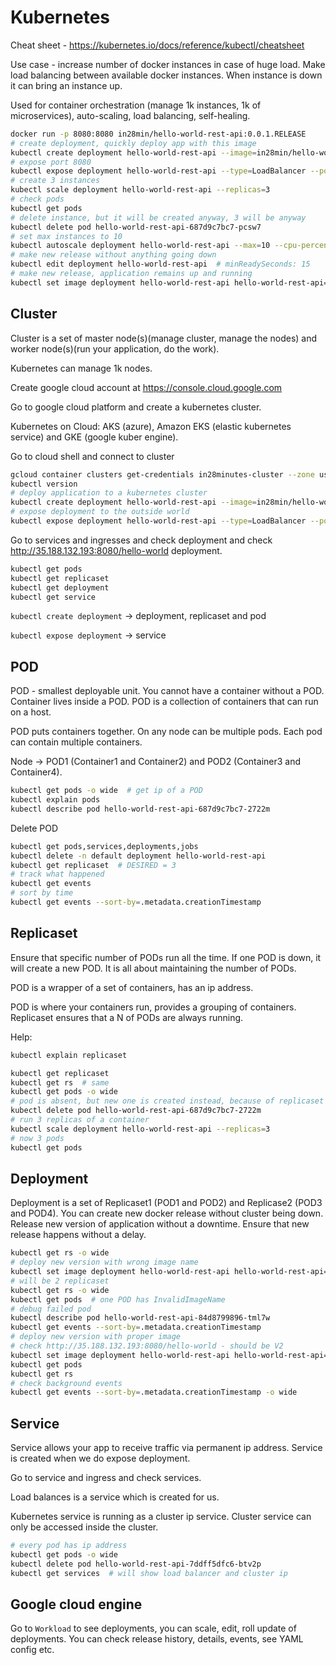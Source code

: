 # Kubernetes

Cheat sheet - https://kubernetes.io/docs/reference/kubectl/cheatsheet

Use case - increase number of docker instances in case of huge load. Make load balancing between available docker instances.
When instance is down it can bring an instance up.

Used for container orchestration (manage 1k instances, 1k of microservices), auto-scaling, load balancing, self-healing.

```bash
docker run -p 8080:8080 in28min/hello-world-rest-api:0.0.1.RELEASE
# create deployment, quickly deploy app with this image
kubectl create deployment hello-world-rest-api --image=in28min/hello-world-rest-api:0.0.1.RELEASE
# expose port 8080
kubectl expose deployment hello-world-rest-api --type=LoadBalancer --port=8080
# create 3 instances 
kubectl scale deployment hello-world-rest-api --replicas=3
# check pods 
kubectl get pods
# delete instance, but it will be created anyway, 3 will be anyway
kubectl delete pod hello-world-rest-api-687d9c7bc7-pcsw7
# set max instances to 10
kubectl autoscale deployment hello-world-rest-api --max=10 --cpu-percent=70
# make new release without anything going down 
kubectl edit deployment hello-world-rest-api  # minReadySeconds: 15
# make new release, application remains up and running
kubectl set image deployment hello-world-rest-api hello-world-rest-api=in28min/hello-world-rest-api:0.0.2.RELEASE
```

## Cluster 

Cluster is a set of master node(s)(manage cluster, manage the nodes) and worker node(s)(run your application, do the work).

Kubernetes can manage 1k nodes.

Create google cloud account at https://console.cloud.google.com

Go to google cloud platform and create a kubernetes cluster.

Kubernetes on Cloud: AKS (azure), Amazon EKS (elastic kubernetes service) and GKE (google kuber engine).

Go to cloud shell and connect to cluster
```bash
gcloud container clusters get-credentials in28minutes-cluster --zone us-central1-c --project carbon-hulling-345821
kubectl version
# deploy application to a kubernetes cluster
kubectl create deployment hello-world-rest-api --image=in28min/hello-world-rest-api:0.0.1.RELEASE
# expose deployment to the outside world
kubectl expose deployment hello-world-rest-api --type=LoadBalancer --port=8080
```

Go to services and ingresses and check deployment and check http://35.188.132.193:8080/hello-world deployment.

```bash
kubectl get pods
kubectl get replicaset
kubectl get deployment
kubectl get service
```

`kubectl create deployment` -> deployment, replicaset and pod

`kubectl expose deployment` -> service

## POD

POD - smallest deployable unit. You cannot have a container without a POD. Container lives inside a POD. POD is a collection of containers that can run on a host.

POD puts containers together. On any node can be multiple pods. Each pod can contain multiple containers.

Node -> POD1 (Container1 and Container2) and POD2 (Container3 and Container4).

```bash
kubectl get pods -o wide  # get ip of a POD
kubectl explain pods
kubectl describe pod hello-world-rest-api-687d9c7bc7-2722m
```

Delete POD
```bash
kubectl get pods,services,deployments,jobs
kubectl delete -n default deployment hello-world-rest-api
kubectl get replicaset  # DESIRED = 3
# track what happened 
kubectl get events
# sort by time
kubectl get events --sort-by=.metadata.creationTimestamp
```

## Replicaset 

Ensure that specific number of PODs run all the time. If one POD is down, it will create a new POD.
It is all about maintaining the number of PODs.

POD is a wrapper of a set of containers, has an ip address. 

POD is where your containers run, provides a grouping of containers. Replicaset ensures that a N of PODs are always running.

Help:
```bash
kubectl explain replicaset
```

```bash
kubectl get replicaset
kubectl get rs  # same
kubectl get pods -o wide
# pod is absent, but new one is created instead, because of replicaset
kubectl delete pod hello-world-rest-api-687d9c7bc7-2722m
# run 3 replicas of a container
kubectl scale deployment hello-world-rest-api --replicas=3
# now 3 pods
kubectl get pods
```

## Deployment

Deployment is a set of Replicaset1 (POD1 and POD2) and Replicase2 (POD3 and POD4). 
You can create new docker release without cluster being down.
Release new version of application without a downtime. 
Ensure that new release happens without a delay.

```bash
kubectl get rs -o wide
# deploy new version with wrong image name
kubectl set image deployment hello-world-rest-api hello-world-rest-api=DUMMY_IMAGE:TEST
# will be 2 replicaset
kubectl get rs -o wide
kubectl get pods  # one POD has InvalidImageName
# debug failed pod 
kubectl describe pod hello-world-rest-api-84d8799896-tml7w
kubectl get events --sort-by=.metadata.creationTimestamp
# deploy new version with proper image
# check http://35.188.132.193:8080/hello-world - should be V2
kubectl set image deployment hello-world-rest-api hello-world-rest-api=in28min/hello-world-rest-api:0.0.2.RELEASE
kubectl get pods
kubectl get rs 
# check background events
kubectl get events --sort-by=.metadata.creationTimestamp -o wide
```

## Service 

Service allows your app to receive traffic via permanent ip address. Service is created when we do expose deployment.

Go to service and ingress and check services.

Load balances is a service which is created for us.

Kubernetes service is running as a cluster ip service. Cluster service can only be accessed inside the cluster.

```bash
# every pod has ip address
kubectl get pods -o wide
kubectl delete pod hello-world-rest-api-7ddff5dfc6-btv2p
kubectl get services  # will show load balancer and cluster ip
```

## Google cloud engine

Go to `Workload` to see deployments, you can scale, edit, roll update of deployments. 
You can check release history, details, events, see YAML config etc.

